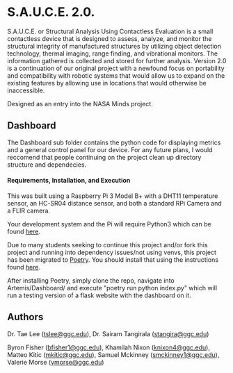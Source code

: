 <h1 align-"center">S.A.U.C.E. 2.0.</h1>
<p>
</p>

  S.A.U.C.E. or Structural Analysis Using Contactless Evaluation is a small contactless device that is designed to assess, analyze, and monitor the structural integrity of manufactured structures by utilizing object detection technology, thermal imaging, range finding, and vibrational monitors. The information gathered is collected and stored for further analysis. Version 2.0 is a continuation of our original project with a newfound focus on portability and compatibility with robotic systems that would allow us to expand on the existing features by allowing use in locations that would otherwise be inaccessible.
  
  Designed as an entry into the NASA Minds project.

## Dashboard

  The Dashboard sub folder contains the python code for displaying metrics and a general control panel for our device. For any future plans, I would reccomend that people continuing on the project clean up directory structure and dependecies.

#### Requirements, Installation, and Execution

This was built using a Raspberry Pi 3 Model B+ with a DHT11 temperature sensor, an HC-SR04 distance sensor, and both a standard RPi Camera and a FLIR camera.

Your development system and the Pi will require Python3 which can be found [here](https://www.python.org/downloads/).

Due to many students seeking to continue this project and/or fork this project and running into dependency issues/not using venvs, this project has been migrated to [Poetry](https://python-poetry.org/). You should install that using the instructions found [here](https://python-poetry.org/docs/).

After installing Poetry, simply clone the repo, navigate into Artemis/Dashboard/ and execute "poetry run python index.py" which will run a testing version of a flask website with the dashboard on it.

## Authors
Dr. Tae Lee (tslee@ggc.edu), Dr. Sairam Tangirala (stangira@ggc.edu)

Byron Fisher (bfisher1@ggc.edu), Khamilah Nixon (knixon4@ggc.edu), Matteo Kitic (mkitic@ggc.edu), Samuel Mckinney (smckinney1@ggc.edu), Valerie Morse (vmorse@ggc.edu)